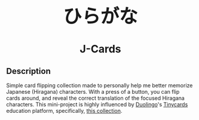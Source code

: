<p align="center">
    <h1 align="center" style="font-size: 50px">ひらがな</h1>
    <h1 align="center">J-Cards</h1>
</p>

## Description
Simple card flipping collection made to personally help me better memorize Japanese (Hiragana) characters. With a press of a button, you can flip cards around, and reveal the correct translation of the focused Hiragana characters.
This mini-project is highly influenced by [Duolingo](https://www.duolingo.com/)'s [Tinycards](https://tinycards.duolingo.com/) education platform, specifically, [this collection](https://tinycards.duolingo.com/decks/e1fhs/writing-japanese-hiragana).

